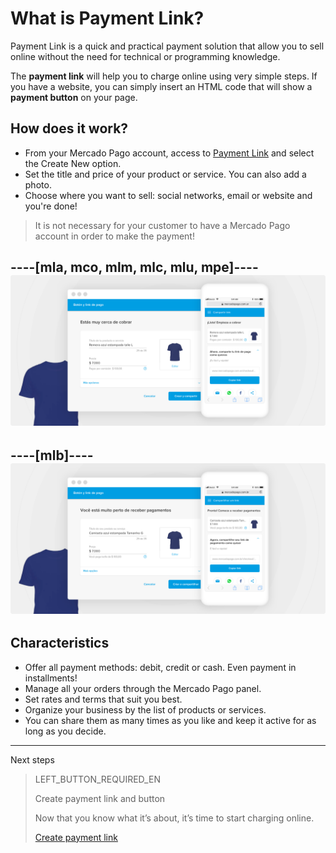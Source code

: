 # What is Payment Link?

Payment Link is a quick and practical payment solution that allow you to sell online without the need for technical or programming knowledge.

The **payment link** will help you to charge online using very simple steps.
If you have a website, you can simply insert an HTML code that will show a **payment button** on your page.

## How does it work?
 - From your Mercado Pago account, access to [Payment Link](https://www.mercadopago[FAKER][URL][DOMAIN]/tools/list) and select the Create New option.
 - Set the title and price of your product or service. You can also add a photo.
 - Choose where you want to sell: social networks, email or website and you're done!

> It is not necessary for your customer to have a Mercado Pago account in order to make the payment!

----[mla, mco, mlm, mlc, mlu, mpe]----
![Recibir pagos por redes sociales](/images/button/byl_crear_compartir.png)
------------
----[mlb]----
![Receber pagamentos por redes sociais](/images/button/byl_criar_compartilhar.png)
------------

## Characteristics
 - Offer all payment methods: debit, credit or cash. Even payment in installments!
 - Manage all your orders through the Mercado Pago panel.
 - Set rates and terms that suit you best.
 - Organize your business by the list of products or services.
 - You can share them as many times as you like and keep it active for as long as you decide.

---
Next steps
> LEFT_BUTTON_REQUIRED_EN
>
> Create payment link and button
>
> Now that you know what it’s about, it’s time to start charging online.
>
> [Create payment link](https://www.mercadopago[FAKER][URL][DOMAIN]/developers/en/guides/payments/button/create-button/)